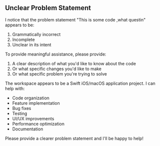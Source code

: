 ## Unclear Problem Statement

I notice that the problem statement "This is some code ,what questin" appears to be:
1. Grammatically incorrect
2. Incomplete
3. Unclear in its intent

To provide meaningful assistance, please provide:
1. A clear description of what you'd like to know about the code
2. Or what specific changes you'd like to make
3. Or what specific problem you're trying to solve

The workspace appears to be a Swift iOS/macOS application project. I can help with:
- Code organization
- Feature implementation
- Bug fixes
- Testing
- UI/UX improvements
- Performance optimization
- Documentation

Please provide a clearer problem statement and I'll be happy to help!